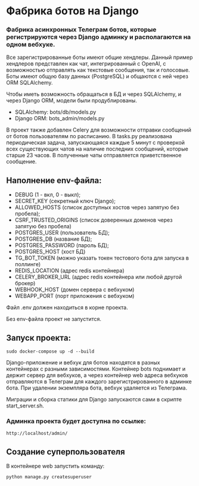 # Фабрика ботов на Django
### Фабрика асинхронных Телеграм ботов, которые регистрируются через Django админку и располагаются на одном вебхуке.
Все зарегистрированные боты имеют общие хендлеры.
Данный пример хендлеров представлен как чат, интегрированный с OpenAI,
с возможностью отправлять как текстовые сообщения, так и голосовые.
Боты имеют общую базу данных (PostgreSQL) и общаются с ней через ORM SQLAlchemy.

Чтобы иметь возможность обращаться в БД и через SQLAlchemy, и через Django ORM,
модели были продублированы.
- SQLAlchemy: bots/db/models.py
- Django ORM: bots_admin/models.py

В проект также добавлен Celery для возможности отправки сообщений от ботов пользователям по расписанию.
В tasks.py реализована периодическая задача, запускающаяся каждые 5 минут
с проверкой всех существующих чатов на наличие последних сообщений,
которые старше 23 часов. В полученные чаты отправляется приветственное сообщение.

## Наполнение env-файла:

- DEBUG (1 - вкл, 0 - выкл);
- SECRET_KEY (секретный ключ Django);
- ALLOWED_HOSTS (список доступных хостов через запятую без пробела);
- CSRF_TRUSTED_ORIGINS (список доверенных доменов через запятую без пробела)
- POSTGRES_USER (пользователь БД);
- POSTGRES_DB (название БД);
- POSTGRES_PASSWORD (пароль БД);
- POSTGRES_HOST (хост БД)
- TG_BOT_TOKEN (можно указать токен тестового бота для запуска в поллинге)
- REDIS_LOCATION (адрес redis контейнера)
- CELERY_BROKER_URL (адрес redis контейнера или любой другой брокер)
- WEBHOOK_HOST (домен сервера с вебхуком)
- WEBAPP_PORT (порт приложения с вебхуком)

Файл .env должен находиться в корне проекта.

Без env-файла проект не запустится.

## Запуск проекта:
```
sudo docker-compose up -d --build
```
Django-приложение и вебхук для ботов находятся в разных контейнерах с разными зависимостями.
Контейнер bots поднимает и держит сервер для вебхуков, а через контейнер web адреса вебхуков отправляются в Телеграм
для каждого зарегистрированного в админке бота.
При удалении экземпляра бота, вебхук удаляется из Телеграма.

Миграции и сборка статики для Django запускаются сами в скрипте start_server.sh.
### Админка проекта будет доступна по ссылке:
```
http://localhost/admin/
```
## Создание суперпользователя
В контейнере web запустить команду:
```
python manage.py createsuperuser
```
